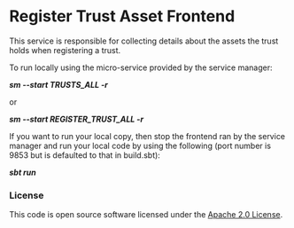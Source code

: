 
# Register Trust Asset Frontend

This service is responsible for collecting details about the assets the trust holds when registering a trust.

To run locally using the micro-service provided by the service manager:

***sm --start TRUSTS_ALL -r***

or

***sm --start REGISTER_TRUST_ALL -r***

If you want to run your local copy, then stop the frontend ran by the service manager and run your local code by using the following (port number is 9853 but is defaulted to that in build.sbt):

***sbt run***

### License

This code is open source software licensed under the [Apache 2.0 License]("http://www.apache.org/licenses/LICENSE-2.0.html").
